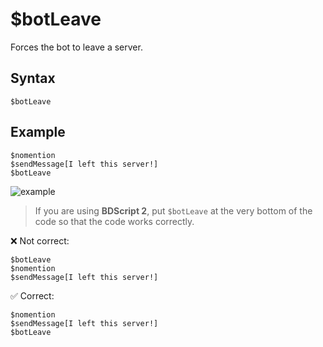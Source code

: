 # $botLeave
Forces the bot to leave a server.

## Syntax
```
$botLeave
```
## Example
```
$nomention
$sendMessage[I left this server!]
$botLeave
```
![example](https://user-images.githubusercontent.com/113303649/210329580-8237da8e-762c-422f-9408-f0e734a21657.png)
> If you are using **BDScript 2**, put `$botLeave` at the very bottom of the code so that the code works correctly.
> 
❌ Not correct:
```
$botLeave
$nomention
$sendMessage[I left this server!]
```
✅ Correct:
```
$nomention
$sendMessage[I left this server!]
$botLeave
```
